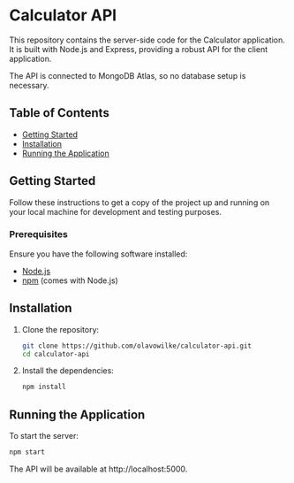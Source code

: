 # Calculator API

This repository contains the server-side code for the Calculator application. It is built with Node.js and Express, providing a robust API for the client application.

The API is connected to MongoDB Atlas, so no database setup is necessary.

## Table of Contents
- [Getting Started](#getting-started)
- [Installation](#installation)
- [Running the Application](#running-the-application)

## Getting Started

Follow these instructions to get a copy of the project up and running on your local machine for development and testing purposes.

### Prerequisites

Ensure you have the following software installed:

- [Node.js](https://nodejs.org/en/download/)
- [npm](https://www.npmjs.com/get-npm) (comes with Node.js)

## Installation

1. Clone the repository:

    ```bash
    git clone https://github.com/olavowilke/calculator-api.git
    cd calculator-api
    ```

2. Install the dependencies:

    ```bash
    npm install
    ```

## Running the Application

To start the server:

```bash
npm start
```

The API will be available at http://localhost:5000.
